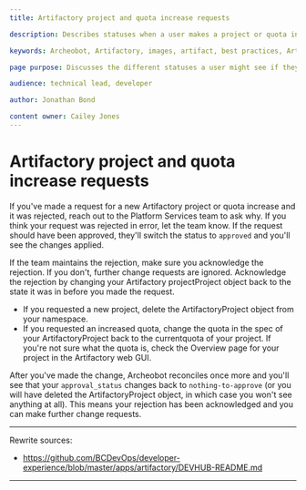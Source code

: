 ```yaml
---
title: Artifactory project and quota increase requests

description: Describes statuses when a user makes a project or quota increase request

keywords: Archeobot, Artifactory, images, artifact, best practices, Artifactory management, repositories, projects, service account

page purpose: Discusses the different statuses a user might see if they've requested a quota increase or new project

audience: technical lead, developer

author: Jonathan Bond

content owner: Cailey Jones
---
```

# Artifactory project and quota increase requests

If you've made a request for a new Artifactory project or quota increase and it was rejected, reach out to the Platform Services team to ask why. If you think your request was rejected in error, let the team know. If the request should have been approved, they'll switch the status to `approved` and you'll see the changes applied.

If the team maintains the rejection, make sure you acknowledge the rejection. If you don't, further change requests are ignored. Acknowledge the rejection by changing your Artifactory projectProject object back to the state it was in before you made the request.
* If you requested a new project, delete the ArtifactoryProject object from your namespace.
* If you requested an increased quota, change the quota in the spec of your ArtifactoryProject back to the currentquota of your project. If you're not sure what the quota is, check the Overview page for your project in the Artifactory web GUI.

After you've made the change, Archeobot reconciles once more and you'll see that your `approval_status` changes back to `nothing-to-approve` (or you will have deleted the ArtifactoryProject object, in which case you won't see anything at all). This means your rejection has been acknowledged and you can make further change requests.

---
Rewrite sources:
* https://github.com/BCDevOps/developer-experience/blob/master/apps/artifactory/DEVHUB-README.md
---
